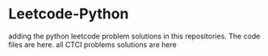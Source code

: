 # Leetcode-Python
adding the python leetcode problem solutions in this repositories. 
The code files are here.
all CTCI problems solutions are here




























































































































































































































































































































































































































































































































































































































































































































































































































































































































































































































































































































































































































































































